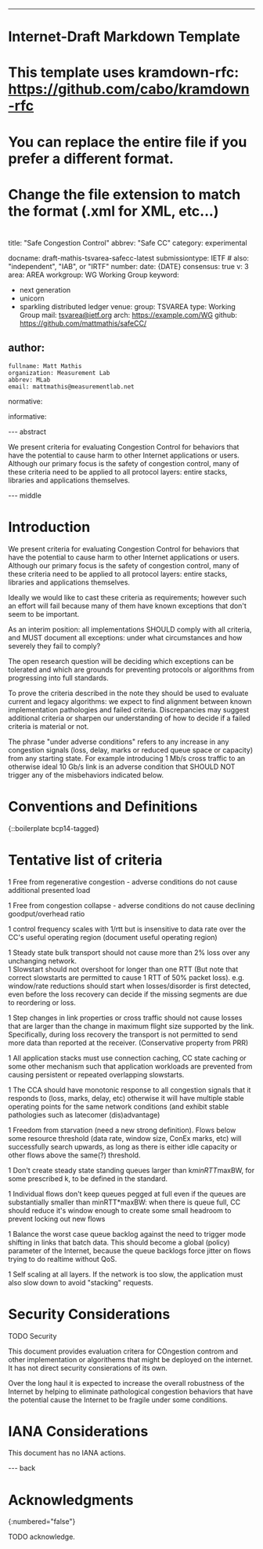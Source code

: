 ---
###
# Internet-Draft Markdown Template
#
# This template uses kramdown-rfc: https://github.com/cabo/kramdown-rfc
# You can replace the entire file if you prefer a different format.
# Change the file extension to match the format (.xml for XML, etc...)
#
###
title: "Safe Congestion Control"
abbrev: "Safe CC"
category: experimental

docname: draft-mathis-tsvarea-safecc-latest
submissiontype: IETF  # also: "independent", "IAB", or "IRTF"
number:
date: {DATE}
consensus: true
v: 3
area: AREA
workgroup: WG Working Group
keyword:
 - next generation
 - unicorn
 - sparkling distributed ledger
venue:
  group: TSVAREA
  type: Working Group
  mail: tsvarea@ietf.org
  arch: https://example.com/WG
  github: https://github.com/mattmathis/safeCC/


author:
 -
    fullname: Matt Mathis
    organization: Measurement Lab
    abbrev: MLab
    email: mattmathis@measurementlab.net

normative:

informative:


--- abstract

We present criteria for evaluating Congestion Control for behaviors that have the potential to cause harm to other Internet applications or users.  Although our primary focus is the safety of congestion control, many of these criteria need to be applied to all protocol layers: entire stacks, libraries and applications themselves.

--- middle

# Introduction

We present criteria for evaluating Congestion Control for behaviors that have the potential to cause harm to other Internet applications or users.  Although our primary focus is the safety of congestion control, many of these criteria need to be applied to all protocol layers: entire stacks, libraries and applications themselves.

Ideally we would like to cast these criteria as requirements; however such an effort will fail because many of them have known exceptions that don't seem to be important.

As an interim position: all implementations SHOULD comply with all criteria, and MUST document all exceptions: under what circumstances and how severely they fail to comply?

The open research question will be deciding which exceptions can be tolerated and which are grounds for preventing protocols or algorithms from progressing into full standards.

To prove the criteria described in the note they should be used to evaluate current and legacy algorithms: we expect to find alignment between known implementation pathologies and failed criteria.  Discrepancies may suggest additional criteria or sharpen our understanding of how to decide if a failed criteria is material or not.

The phrase "under adverse conditions" refers to any increase in any congestion signals (loss, delay, marks or reduced queue space or capacity) from any starting state.   For example introducing 1 Mb/s cross traffic to an otherwise ideal 10 Gb/s link is an adverse condition that SHOULD NOT trigger any of the misbehaviors indicated below.


# Conventions and Definitions

{::boilerplate bcp14-tagged}

# Tentative list of criteria

1 Free from regenerative congestion - adverse conditions do not cause additional presented load

1 Free from congestion collapse - adverse conditions do not cause declining goodput/overhead ratio 

1 control frequency scales with 1/rtt but is insensitive to data rate over the CC's useful operating region (document useful operating region)

1 Steady state bulk transport should not cause more than 2% loss over any unchanging network.  
1 Slowstart should not overshoot for longer than one RTT (But note that correct slowstarts are permitted to cause 1 RTT of 50% packet loss).  e.g. window/rate reductions should start when losses/disorder is first detected, even before the loss recovery can decide if the missing segments are due to reordering or loss.

1 Step changes in link properties or cross traffic should not cause losses that are larger than the change in maximum flight size supported by the link. Specifically, during loss recovery the transport is not permitted to send more data than reported at the receiver.  (Conservative property from PRR)

1 All application stacks must use connection caching, CC state caching  or some other mechanism such that application workloads are prevented from causing persistent or repeated overlapping slowstarts.

1 The CCA should have monotonic response to all congestion signals that it responds to (loss, marks, delay, etc) otherwise it will have multiple stable operating points for the same network conditions  (and exhibit stable pathologies such as latecomer (dis)advantage)

1 Freedom from starvation (need a new strong definition).   Flows below some resource threshold (data rate, window size, ConEx marks, etc) will successfully search upwards, as long as there is either idle capacity or other flows above the same(?) threshold.

1 Don't create steady state standing queues larger than k*minRTT*maxBW, for some prescribed k, to be defined in the standard.

1 Individual flows don't keep queues pegged at full even if the queues are substantially smaller than minRTT*maxBW:  when there is queue full, CC should reduce it's window enough to create some small headroom to prevent locking out new flows

1 Balance the worst case queue backlog against the need to trigger mode shifting in links that batch data.   This should become a global (policy) parameter of the Internet, because the queue backlogs force jitter on flows trying to do realtime without QoS.

1 Self scaling at all layers.  If the network is too slow, the application must also slow down to avoid "stacking" requests.


# Security Considerations

TODO Security

This document provides evaluation critera for COngestion controm and other implementation or algorithems that might be deployed on the internet.   It has not direct security consierations of its own.

Over the long haul it is expected to increase the overall robustness of the Internet by helping to eliminate pathological congestion behaviors that have the potential cause the Internet to be fragile under some conditions.

# IANA Considerations

This document has no IANA actions.


--- back

# Acknowledgments
{:numbered="false"}

TODO acknowledge.
